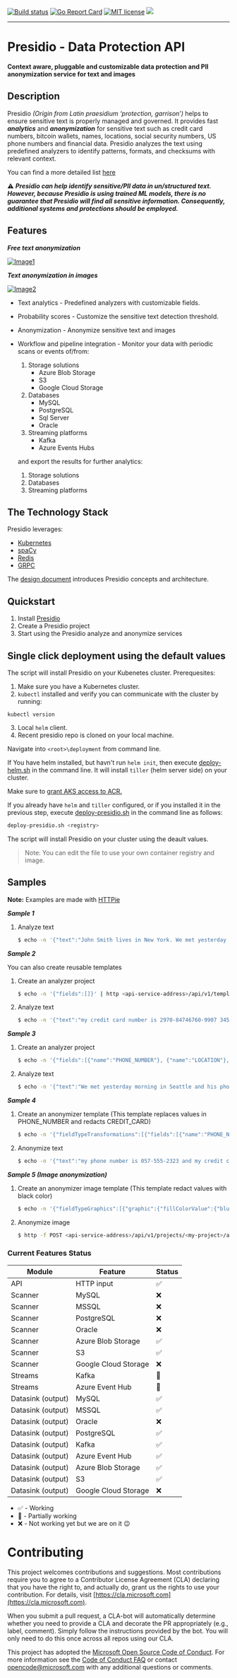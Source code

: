 [![Build status](https://dev.azure.com/csedevil/Presidio/_apis/build/status/Presidio-CI)](https://dev.azure.com/csedevil/Presidio/_build/latest?definitionId=48)
[![Go Report Card](https://goreportcard.com/badge/github.com/Microsoft/presidio)](https://goreportcard.com/report/github.com/Microsoft/presidio)
[![MIT license](https://img.shields.io/badge/license-MIT-brightgreen.svg)](http://opensource.org/licenses/MIT)
![](https://img.shields.io/github/release/Microsoft/presidio.svg)

---

# Presidio - Data Protection API

**Context aware, pluggable and customizable data protection and PII anonymization service for text and images**

## Description

Presidio *(Origin from Latin praesidium ‘protection, garrison’)* helps to ensure sensitive text is properly managed and governed. It provides fast ***analytics*** and ***anonymization*** for sensitive text such as credit card numbers, bitcoin wallets, names, locations, social security numbers, US phone numbers and financial data.
Presidio analyzes the text using predefined analyzers to identify patterns, formats, and checksums with relevant context.

You can find a more detailed list [here](https://microsoft.github.io/presidio/field_types.html)

:warning: ***Presidio can help identify sensitive/PII data in un/structured text. However, because Presidio is using trained ML models, there is no guarantee that Presidio will find all sensitive information. Consequently, additional systems and protections should be employed.***

## Features

***Free text anonymization***

[![Image1](https://user-images.githubusercontent.com/17064840/50557166-2048ca80-0ceb-11e9-9153-d39a3f507d32.png)](https://user-images.githubusercontent.com/17064840/50557166-2048ca80-0ceb-11e9-9153-d39a3f507d32.png)

***Text anonymization in images***

[![Image2](https://user-images.githubusercontent.com/17064840/50557215-bc72d180-0ceb-11e9-8c92-4fbc01bbcb2a.png)](https://user-images.githubusercontent.com/17064840/50557215-bc72d180-0ceb-11e9-8c92-4fbc01bbcb2a.png)

* Text analytics - Predefined analyzers with customizable fields.
* Probability scores - Customize the sensitive text detection threshold.
* Anonymization - Anonymize sensitive text and images
* Workflow and pipeline integration -  Monitor your data with periodic scans or events of/from:
  1. Storage solutions
      * Azure Blob Storage
      * S3
      * Google Cloud Storage
  2. Databases
      * MySQL
      * PostgreSQL
      * Sql Server
      * Oracle
  3. Streaming platforms
      * Kafka
      * Azure Events Hubs

  and export the results for further analytics:
  1. Storage solutions
  2. Databases
  3. Streaming platforms

## The Technology Stack

Presidio leverages:

* [Kubernetes](https://kubernetes.io/)
* [spaCy](https://spacy.io/)
* [Redis](https://redis.io/)
* [GRPC](https://grpc.io)

The [design document](https://microsoft.github.io/presidio/design.html) introduces Presidio concepts and architecture.

## Quickstart

1. Install [Presidio](https://microsoft.github.io/presidio/install.html)
2. Create a Presidio project
3. Start using the Presidio analyze and anonymize services

## Single click deployment using the default values

The script will install Presidio on your Kubenetes cluster. Prerequesites:
1. Make sure you have a Kubernetes cluster.
2. `kubectl` installed and verify you can communicate with the cluster by running: 
```
kubectl version
```
3. Local `helm` client.
4. Recent presidio repo is cloned on your local machine.


Navigate into `<root>\deployment` from command line.

If You have helm installed, but havn't run `helm init`,
then execute [deploy-helm.sh](deploy-helm.sh) in the command line. It will install `tiller` (helm server side) on your cluster.

Make sure to [grant AKS access to ACR.](https://docs.microsoft.com/en-us/azure/container-registry/container-registry-auth-aks)

If you already have `helm` and `tiller` configured, or if you installed it in the previous step, 
execute [deploy-presidio.sh](deploy-presidio.sh) in the command line as follows:
```sh
deploy-presidio.sh <registry>
```

The script will install Presidio on your cluster using the deault values. 
>Note: You can edit the file to use your own container registry and image.

## Samples


**Note:** Examples are made with [HTTPie](https://httpie.org/)

***Sample 1***

1. Analyze text
    ```sh
    $ echo -n '{"text":"John Smith lives in New York. We met yesterday morning in Seattle. I called him before on (212) 555-1234 to verify the appointment. He also told me that his drivers license is AC333991", "analyzeTemplate":{"fields":[]}  }' | http <api-service-address>/api/v1/projects/<my-project>/analyze
    ```

***Sample 2***

You can also create reusable templates

1. Create an analyzer project
    ```sh
    $ echo -n '{"fields":[]}' | http <api-service-address>/api/v1/templates/<my-project>/analyze/<my-template-name>
    ```

2. Analyze text
    ```sh
    $ echo -n '{"text":"my credit card number is 2970-84746760-9907 345954225667833 4961-2765-5327-5913", "AnalyzeTemplateId":"<my-template-name>"  }' | http <api-service-address>/api/v1/projects/<my-project>/analyze
    ```

***Sample 3***

1. Create an analyzer project
    ```sh
    $ echo -n '{"fields":[{"name":"PHONE_NUMBER"}, {"name":"LOCATION"}, {"name":"DATE_TIME"}]}' | http <api-service-address>/api/v1/templates/<my-project>/analyze/<my-template-name>
    ```

2. Analyze text
    ```sh
    $ echo -n '{"text":"We met yesterday morning in Seattle and his phone number is (212) 555 1234", "AnalyzeTemplateId":"<my-template-name>"  }' | http <api-service-address>/api/v1/projects/<my-project>/analyze
    ```

***Sample 4***

1. Create an anonymizer template (This template replaces values in PHONE_NUMBER and redacts CREDIT_CARD)
    ```sh
    $ echo -n '{"fieldTypeTransformations":[{"fields":[{"name":"PHONE_NUMBER"}],"transformation":{"replaceValue":{"newValue":"\u003cphone-number\u003e"}}},{"fields":[{"name":"CREDIT_CARD"}],"transformation":{"redactValue":{}}}]}' | http <api-service-address>/api/v1/templates/<my-project>/anonymize/<my-anonymize-template-name>
    ```

2. Anonymize text
    ```sh
    $ echo -n '{"text":"my phone number is 057-555-2323 and my credit card is 4961-2765-5327-5913", "AnalyzeTemplateId":"<my-analyze-template-name>", "AnonymizeTemplateId":"<my-anonymize-template-name>"  }' | http <api-service-address>/api/v1/projects/<my-project>/anonymize
    ```

***Sample 5 (Image anonymization)***

1. Create an anonymizer image template (This template redact values with black color)
    ```sh
    $ echo -n '{"fieldTypeGraphics":[{"graphic":{"fillColorValue":{"blue":0,"red":0,"green":0}}}]}' | http <api-service-address>/api/v1/templates/<my-project>/anonymize-image/<my-anonymize-image-template-name>
    ```

2. Anonymize image
    ```sh
    $ http -f POST <api-service-address>/api/v1/projects/<my-project>/anonymize-image detectionType='OCR' analyzeTemplateId='<my-analyze-template-name>' anonymizeImageTemplateId='<my-anonymize-image-template-name>' imageType='image/png' file@~/test-ocr.png > test-output.png
    ```

### Current Features Status

| Module              | Feature              | Status                 |
|---------------------|----------------------|------------------------|
| API                 | HTTP input           | :white_check_mark:     |
| Scanner             | MySQL                | :x:                    |
| Scanner             | MSSQL                | :x:                    |
| Scanner             | PostgreSQL           | :x:                    |
| Scanner             | Oracle               | :x:                    |
| Scanner             | Azure Blob Storage   | :white_check_mark:     |
| Scanner             | S3                   | :white_check_mark:     |
| Scanner             | Google Cloud Storage | :x:                    |
| Streams             | Kafka                | :large_orange_diamond: |
| Streams             | Azure Event Hub      | :large_orange_diamond:                    |
| Datasink (output)   | MySQL                | :white_check_mark:     |
| Datasink (output)   | MSSQL                | :white_check_mark:     |
| Datasink (output)   | Oracle               | :x:                    |
| Datasink (output)   | PostgreSQL           | :white_check_mark:     |
| Datasink (output)   | Kafka                | :white_check_mark:     |
| Datasink (output)   | Azure Event Hub      | :white_check_mark:     |
| Datasink (output)   | Azure Blob Storage   | :white_check_mark:     |
| Datasink (output)   | S3                   | :white_check_mark:     |
| Datasink (output)   | Google Cloud Storage | :x:                    |

* :white_check_mark: - Working
* :large_orange_diamond: - Partially working
* :x: - Not working yet but we are on it :wink:

# Contributing

This project welcomes contributions and suggestions.  Most contributions require you to agree to a
Contributor License Agreement (CLA) declaring that you have the right to, and actually do, grant us
the rights to use your contribution. For details, visit [https://cla.microsoft.com](https://cla.microsoft.com).

When you submit a pull request, a CLA-bot will automatically determine whether you need to provide
a CLA and decorate the PR appropriately (e.g., label, comment). Simply follow the instructions
provided by the bot. You will only need to do this once across all repos using our CLA.

This project has adopted the [Microsoft Open Source Code of Conduct](https://opensource.microsoft.com/codeofconduct/).
For more information see the [Code of Conduct FAQ](https://opensource.microsoft.com/codeofconduct/faq/) or
contact [opencode@microsoft.com](mailto:opencode@microsoft.com) with any additional questions or comments.